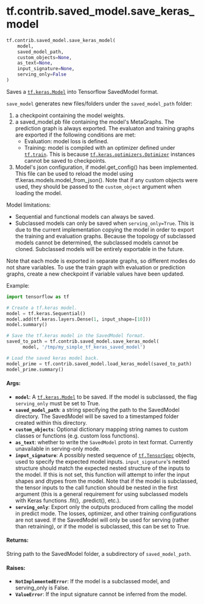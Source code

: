 <div itemscope itemtype="http://developers.google.com/ReferenceObject">
<meta itemprop="name" content="tf.contrib.saved_model.save_keras_model" />
<meta itemprop="path" content="Stable" />
</div>

# tf.contrib.saved_model.save_keras_model

``` python
tf.contrib.saved_model.save_keras_model(
    model,
    saved_model_path,
    custom_objects=None,
    as_text=None,
    input_signature=None,
    serving_only=False
)
```

Saves a <a href="../../../tf/keras/models/Model.md"><code>tf.keras.Model</code></a> into Tensorflow SavedModel format.

`save_model` generates new files/folders under the `saved_model_path` folder:
1) a checkpoint containing the model weights.
2) a saved_model.pb file containing the model's MetaGraphs. The prediction
   graph is always exported. The evaluaton and training graphs are exported
   if the following conditions are met:
   - Evaluation: model loss is defined.
   - Training: model is compiled with an optimizer defined under <a href="../../../tf/train.md"><code>tf.train</code></a>.
     This is because <a href="../../../tf/keras/optimizers/Optimizer.md"><code>tf.keras.optimizers.Optimizer</code></a> instances cannot be
     saved to checkpoints.
3) Model's json configuration, if model.get_config() has been implemented.
   This file can be used to reload the model using
   tf.keras.models.model_from_json(). Note that if any custom objects were
   used, they should be passed to the `custom_object` argument when loading
   the model.

Model limitations:
- Sequential and functional models can always be saved.
- Subclassed models can only be saved when `serving_only=True`. This is due to
  the current implementation copying the model in order to export the training
  and evaluation graphs. Because the topology of subclassed models cannot be
  determined, the subclassed models cannot be cloned. Subclassed models will
  be entirely exportable in the future.

Note that each mode is exported in separate graphs, so different modes do not
share variables. To use the train graph with evaluation or prediction graphs,
create a new checkpoint if variable values have been updated.

Example:

```python
import tensorflow as tf

# Create a tf.keras model.
model = tf.keras.Sequential()
model.add(tf.keras.layers.Dense(1, input_shape=[10]))
model.summary()

# Save the tf.keras model in the SavedModel format.
saved_to_path = tf.contrib.saved_model.save_keras_model(
      model, '/tmp/my_simple_tf_keras_saved_model')

# Load the saved keras model back.
model_prime = tf.contrib.saved_model.load_keras_model(saved_to_path)
model_prime.summary()
```

#### Args:

* <b>`model`</b>: A <a href="../../../tf/keras/models/Model.md"><code>tf.keras.Model</code></a> to be saved. If the model is subclassed, the flag
    `serving_only` must be set to True.
* <b>`saved_model_path`</b>: a string specifying the path to the SavedModel directory.
    The SavedModel will be saved to a timestamped folder created within this
    directory.
* <b>`custom_objects`</b>: Optional dictionary mapping string names to custom classes
    or functions (e.g. custom loss functions).
* <b>`as_text`</b>: whether to write the `SavedModel` proto in text format. Currently
    unavailable in serving-only mode.
* <b>`input_signature`</b>: A possibly nested sequence of <a href="../../../tf/TensorSpec.md"><code>tf.TensorSpec</code></a> objects, used
    to specify the expected model inputs. `input_signature`'s nested structure
    should match the expected nested structure of the inputs to the model. If
    this is not set, this function will attempt to infer the input shapes and
    dtypes from the model. Note that if the model is subclassed, the tensor
    inputs to the call function should be nested in the first argument (this
    is a general requirement for using subclassed models with Keras functions
    .fit(), .predict(), etc.).
* <b>`serving_only`</b>: Export only the outputs produced from calling the model in
    predict mode. The losses, optimizer, and other training configurations are
    not saved. If the SavedModel will only be used for serving (rather than
    retraining), or if the model is subclassed, this can be set to True.


#### Returns:

String path to the SavedModel folder, a subdirectory of `saved_model_path`.


#### Raises:

* <b>`NotImplementedError`</b>: If the model is a subclassed model, and serving_only is
    False.
* <b>`ValueError`</b>: If the input signature cannot be inferred from the model.